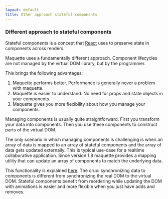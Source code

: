 ```yaml
---
layout: default
title: Other approach stateful components
---
```


### Different approach to stateful components

Stateful components is a concept that [React](http://facebook.github.io/react/) uses to preserve state in components across renders.

Maquette uses a fundamentally different approach.
Component lifecycles are not managed by the virtual DOM library, but by the programmer.

This brings the following advantages:

1. Maquette performs better. Performance is generally never a problem with maquette.
2. Maquette is easier to understand. No need for props and state objects in your components.
3. Maquette gives you more flexibility about how you manage your components.

Managing components is usually quite straightforward. 
First you transform your data into components. 
Then you use these components to construct parts of the virtual DOM.

The only scenario in which managing components is challenging is when an array of data is mapped to an array of stateful components 
and the array of data gets updated externally. 
This is typical use-case for a realtime collaborative application. 
Since version 1.8 maquette provides a mapping utility that can update an array of components to match the underlying data.

This functionality is explained [here](/docs/arrays.html).
The crux: synchronizing data to components is different from synchronizing the real DOM to the virtual DOM. 
Stateful components benefit from reordering while updating the DOM with animations is easier and more flexible when you just have adds and removes.